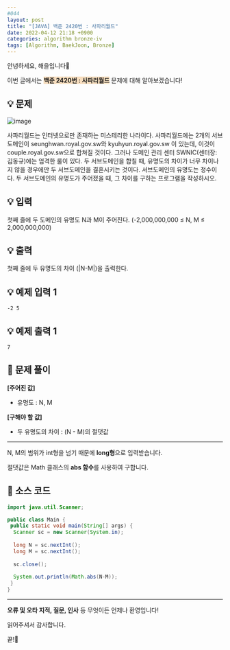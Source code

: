 ```yaml
---
#044
layout: post
title: "[JAVA] 백준 2420번 : 사파리월드"
date: 2022-04-12 21:18 +0900
categories: algorithm bronze-iv
tags: [Algorithm, BaekJoon, Bronze]
---
```


안녕하세요, 해을입니다🦖

이번 글에서는 <span style="background-color:#f7ddbe">**백준 2420번 : 사파리월드**</span> 문제에 대해 알아보겠습니다!

## 💡 문제

![image](https://user-images.githubusercontent.com/39720852/164743757-c4a58b84-1363-45be-babe-549ec8621197.png)

사파리월드는 인터넷으로만 존재하는 미스테리한 나라이다. 사파리월드에는 2개의 서브도메인이 seunghwan.royal.gov.sw와 kyuhyun.royal.gov.sw 이 있는데, 이것이 couple.royal.gov.sw으로 합쳐질 것이다. 그러나 도메인 관리 센터 SWNIC(센터장: 김동규)에는 엄격한 룰이 있다. 두 서브도메인을 합칠 때, 유명도의 차이가 너무 차이나지 않을 경우에만 두 서브도메인을 결혼시키는 것이다. 서브도메인의 유명도는 정수이다. 두 서브도메인의 유명도가 주어졌을 때, 그 차이를 구하는 프로그램을 작성하시오.

## 💡 입력

첫째 줄에 두 도메인의 유명도 N과 M이 주어진다. (-2,000,000,000 ≤ N, M ≤ 2,000,000,000)

## 💡 출력

첫째 줄에 두 유명도의 차이 (|N-M|)을 출력한다.

## 💡 예제 입력 1

```
-2 5
```

## 💡 예제 출력 1

```
7
```

## 🚩 문제 풀이

**[주어진 값]**

* 유명도 : N, M

**[구해야 할 값]**

* 두 유명도의 차이 : (N - M)의 절댓값

---

N, M의 범위가 int형을 넘기 때문에 **long형**으로 입력받습니다.

절댓값은 Math 클래스의 **abs 함수**를 사용하여 구합니다.

## 🚩 소스 코드

``` java
import java.util.Scanner;

public class Main {
 public static void main(String[] args) {  
  Scanner sc = new Scanner(System.in);
  
  long N = sc.nextInt();
  long M = sc.nextInt();
  
  sc.close();
  
  System.out.println(Math.abs(N-M));
 }
}
```

---

**오류 및 오타 지적, 질문, 인사** 등 무엇이든 언제나 환영입니다!

읽어주셔서 감사합니다.

끝!🦕
